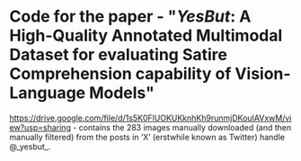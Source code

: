 # Code for the paper - "***YesBut***: A High-Quality Annotated Multimodal Dataset for evaluating Satire Comprehension capability of Vision-Language Models"

https://drive.google.com/file/d/1s5K0FlUOKUKknhKh9runmjDKouIAVxwM/view?usp=sharing - contains the 283 images manually downloaded (and then manually filtered) from the posts in ‘X’ (erstwhile known as Twitter) handle @\_yesbut\_.
